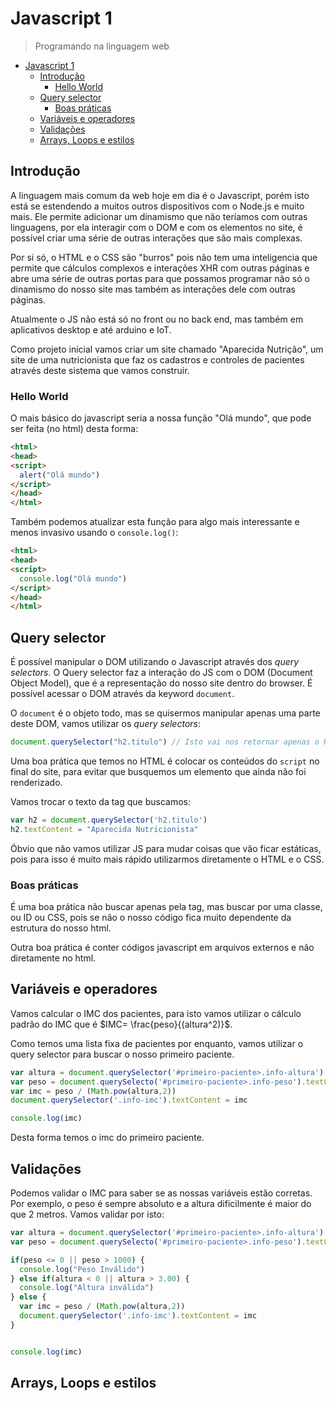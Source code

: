 # Javascript 1

> Programando na linguagem web

<!-- TOC -->

- [Javascript 1](#javascript-1)
  - [Introdução](#introdução)
    - [Hello World](#hello-world)
  - [Query selector](#query-selector)
    - [Boas práticas](#boas-práticas)
  - [Variáveis e operadores](#variáveis-e-operadores)
  - [Validações](#validações)
  - [Arrays, Loops e estilos](#arrays-loops-e-estilos)

<!-- /TOC -->

## Introdução

A linguagem mais comum da web hoje em dia é o Javascript, porém isto está se estendendo a muitos outros dispositivos com o Node.js e muito mais. Ele permite adicionar um dinamismo que não teríamos com outras linguagens, por ela interagir com o DOM e com os elementos no site, é possível criar uma série de outras interações que são mais complexas.

Por si só, o HTML e o CSS são "burros" pois não tem uma inteligencia que permite que cálculos complexos e interações XHR com outras páginas e abre uma série de outras portas para que possamos programar não só o dinamismo do nosso site mas também as interações dele com outras páginas.

Atualmente o JS não está só no front ou no back end, mas também em aplicativos desktop e até arduino e IoT.

Como projeto inicial vamos criar um site chamado "Aparecida Nutrição", um site de uma nutricionista que faz os cadastros e controles de pacientes através deste sistema que vamos construir.

### Hello World

O mais básico do javascript seria a nossa função "Olá mundo", que pode ser feita (no html) desta forma:

```html
<html>
<head>
<script>
  alert("Olá mundo")
</script>
</head>
</html>
```

Também podemos atualizar esta função para algo mais interessante e menos invasivo usando o `console.log()`:

```html
<html>
<head>
<script>
  console.log("Olá mundo")
</script>
</head>
</html>
```

## Query selector

É possível manipular o DOM utilizando o Javascript através dos _query selectors_. O Query selector faz a interação do JS com o DOM (Document Object Model), que é a representação do nosso site dentro do browser. É possível acessar o DOM através da keyword `document`.

O `document` é o objeto todo, mas se quisermos manipular apenas uma parte deste DOM, vamos utilizar os _query selectors_:

```js
document.querySelector("h2.titulo") // Isto vai nos retornar apenas o H2 do DOM com a classe titulo
```

Uma boa prática que temos no HTML é colocar os conteúdos do `script` no final do site, para evitar que busquemos um elemento que ainda não foi renderizado.

Vamos trocar o texto da tag que buscamos:

```js
var h2 = document.querySelector('h2.titulo')
h2.textContent = "Aparecida Nutricionista"
```

Óbvio que não vamos utilizar JS para mudar coisas que vão ficar estáticas, pois para isso é muito mais rápido utilizarmos diretamente o HTML e o CSS.

### Boas práticas

É uma boa prática não buscar apenas pela tag, mas buscar por uma classe, ou ID ou CSS, pois se não o nosso código fica muito dependente da estrutura do nosso html.

Outra boa prática é conter códigos javascript em arquivos externos e não diretamente no html.

## Variáveis e operadores

Vamos calcular o IMC dos pacientes, para isto vamos utilizar o cálculo padrão do IMC que é $IMC= \frac{peso}{(altura^2)}$.

Como temos uma lista fixa de pacientes por enquanto, vamos utilizar o query selector para buscar o nosso primeiro paciente.

```js
var altura = document.querySelector('#primeiro-paciente>.info-altura').textContent
var peso = document.querySelecto('#primeiro-paciente>.info-peso').textContent
var imc = peso / (Math.pow(altura,2))
document.querySelector('.info-imc').textContent = imc

console.log(imc)
```

Desta forma temos o imc do primeiro paciente.

## Validações

Podemos validar o IMC para saber se as nossas variáveis estão corretas. Por exemplo, o peso é sempre absoluto e a altura dificilmente é maior do que 2 metros. Vamos validar por isto:

```js
var altura = document.querySelector('#primeiro-paciente>.info-altura').textContent
var peso = document.querySelecto('#primeiro-paciente>.info-peso').textContent

if(peso <= 0 || peso > 1000) {
  console.log("Peso Inválido")
} else if(altura < 0 || altura > 3.00) {
  console.log("Altura inválida")
} else {
  var imc = peso / (Math.pow(altura,2))
  document.querySelector('.info-imc').textContent = imc
}


console.log(imc)
```

## Arrays, Loops e estilos

